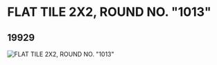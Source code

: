 # FLAT TILE 2X2, ROUND NO. "1013"
## 19929
![FLAT TILE 2X2, ROUND NO. "1013"](https://lc-www-live-s.legocdn.com/media/bricks/5/2/6102647.jpg)